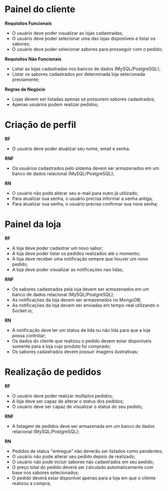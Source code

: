 # Painel do cliente

**Requisitos Funcionais**

- O usuário deve poder visualizar as lojas cadastradas;
- O usuário deve poder selecionar uma das lojas disponíveis e listar os sabores;
- O usuário deve poder selecionar sabores para prosseguir com o pedido;

**Requisitos Não Funcionais**

- Listar as lojas cadastradas nos bancos de dados (MySQL/PostgreSQL);
- Listar os sabores cadastrados por determinada loja selecionada previamente;

**Regras de Negócio**

- Lojas devem ser listadas apenas se possuirem sabores cadastrados;
- Apenas usuários podem realizar pedidos;

# Criação de perfil

**RF**

- O usuário deve poder atualizar seu nome, email e senha.

**RNF**

- Os usuários cadastrados pelo sistema devem ser armazenados em um banco de dados relacional (MySQL/PostgreSQL);

**RN**

- O usuário não pode alterar seu e-mail para outro já utilizado;
- Para atualizar sua senha, o usuário precisa informar a senha antiga;
- Para atualizar sua senha, o usuário precisa confirmar sua nova senha;

# Painel da loja

**RF**

- A loja deve poder cadastrar um novo sabor;
- A loja deve poder listar os pedidos realizados até o momento;
- A loja deve receber uma notificação sempre que houver um novo pedido;
- A loja deve poder visualizar as notificações nao lidas;

**RNF**

- Os sabores cadastrados pela loja devem ser armazenados em um banco de dados relacional (MySQL/PostgreSQL);
- As notificações da loja devem ser armazenados no MongoDB;
- As notificações da loja devem ser enviadas em tempo-real utilizando o Socket.io;

**RN**

- A notificação deve ter um status de lida ou não lida para que a loja possa controlar;
- Os dados do cliente que realizou o pedido devem estar disponíveis somente para a loja cujo produto foi comprado;
- Os sabores cadastrados devem possuir imagens ilustrativas;

# Realização de pedidos

**RF**

- O usuário deve poder realizar multiplos pedidos;
- A loja deve ser capaz de alterar o status dos pedidos;
- O usuário deve ser capaz de visualizar o status do seu pedido;

**RNF**

- A listagem de pedidos deve ser armazenada em um banco de dados relacional (MySQL/PostgreSQL);

**RN**

- Pedidos de status "entregue" não deverão ser listados como pendentes;
- O usuário não pode alterar seu pedido depois de realizado;
- O usuário não pode incluir sabores não cadastrados em seu pedido;
- O preço total do pedido deverá ser calculado automaticamente com base nos sabores selecionados;
- O pedido deverá estar disponível apenas para a loja em que o cliente realizou a compra;
